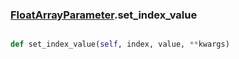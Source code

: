 ### [FloatArrayParameter](FloatArrayParameter.md).set_index_value

```py

def set_index_value(self, index, value, **kwargs)

```



        

